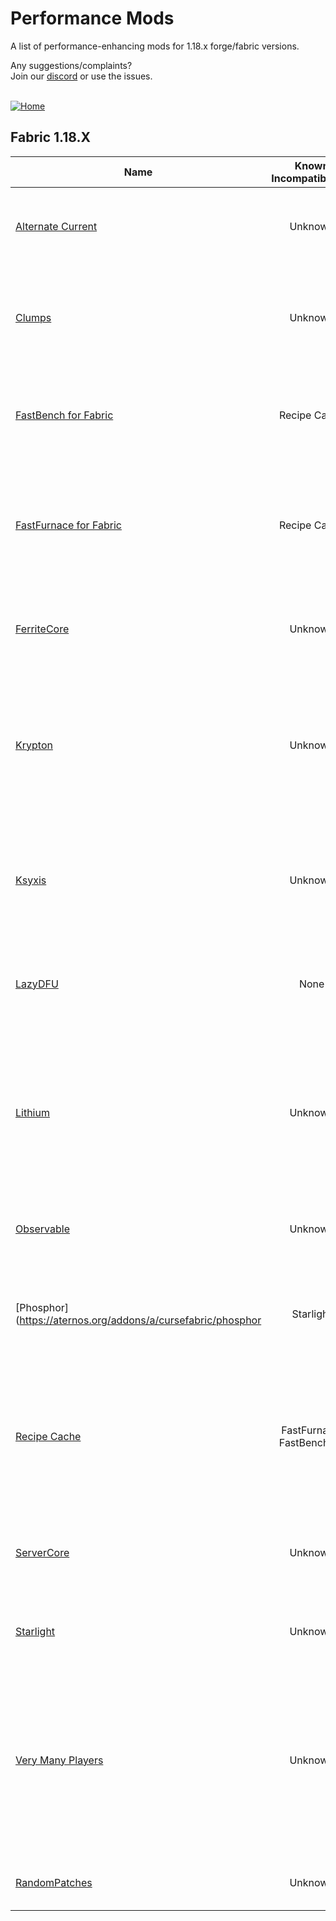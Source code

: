 # Performance Mods
A list of performance-enhancing mods for 1.18.x forge/fabric versions.

Any suggestions/complaints?<br>
Join our [discord](https://discord.gg/8nzHYhVUQS) or use the issues.<br><br>

[![Home](https://i.imgur.com/zGuelkW.png)](/README.md)

## Fabric 1.18.X

| Name | Known Incompatibilities | Description | Author | Performance Improvement | [Label](/README.md#labels) |
| --- | :---: | :---: | :---: | :---: | :---: |
| [Alternate Current](https://aternos.org/addons/a/cursefabric/alternate-current) | Unknown | Alternate Current is an efficient and non-locational redstone dust implementation | Space Walker |
| [Clumps](https://aternos.org/addons/list/1/clumps) | Unknown | Clumps groups XP orbs together into a single entity to reduce lag when there are many in a small area. | jaredlll08 |
| [FastBench for Fabric](https://aternos.org/addons/a/cursefabric/fastbench-for-fabric) | Recipe Cache | This is a mod aimed at improving performance of all crafting-related functions. | tfarecnim |
| [FastFurnace for Fabric](https://aternos.org/addons/a/cursefabric/fast-furnace-for-fabric) | Recipe Cache | Similar to FastWorkbench, it caches the last recipe used, and checks this recipe first before re-scanning the entire registry. | tfarecnim |
| [FerriteCore](https://aternos.org/addons/a/cursefabric/ferritecore-fabric) | Unknown | This mod reduces the memory usage of Minecraft in a few different ways | malte0811 | Both | none |
| [Krypton](https://aternos.org/addons/a/cursefabric/krypton) | Unknown | Krypton is a Minecraft mod designed for the Fabric mod loader that implements a suite of optimizations focused on the Minecraft networking stack | astei |
| [Ksyxis](https://aternos.org/addons/list/1/ksyxis) | Unknown | Speeds up your world loading by skipping vanilla's unnecessary 441 chunk loading-unloading on every login. | VidTu |
| [LazyDFU](https://aternos.org/addons/a/cursefabric/lazydfu) | None | LazyDFU is an optimization mod that makes the initialization of DataFixerUpper "lazy" | astei |
| [Lithium](https://aternos.org/addons/a/cursefabric/lithium) | Unknown | Lithium is a general-purpose optimization mod for Minecraft which works to improve a number of systems without changing any behavior | CaffeineMC |
| [Observable](https://aternos.org/addons/a/cursefabric/observable) | Unknown | Shows what's lagging your world/server by profiling (tile) entities. | tasgon | Server | none |
| [Phosphor](https://aternos.org/addons/a/cursefabric/phosphor | Starlight | Phosphor is a Minecraft mod which works to optimize one of game's most inefficient areas, the lighting engine |
| [Recipe Cache](https://aternos.org/addons/a/cursefabric/recipe-cache) | FastFurnace, FastBench (?) | Caches recipe lookup for crafting and furnaces to lessen server lag caused by crafting stacks of items and large amounts of furnaces ticking | biom4st3r1 |
| [ServerCore](https://aternos.org/addons/a/cursefabric/servercore) | Unknown | A fabric mod that aims to optimize & add multiplayer features to the minecraft server. | Wesley1808 |
| [Starlight](https://aternos.org/addons/a/cursefabric/starlight) | Unknown | Fabric mod for completely rewriting the vanilla light engine. | Spottedleaf (PaperMC)|
| [Very Many Players](https://aternos.org/addons/a/cursefabric/vmp-fabric) | Unknown | Very Many Players, or VMP for short, is a Fabric mod designed to improve general server performance at high playercount without sacrificing vanilla functionality or behavior. | ishland |
| [RandomPatches](https://aternos.org/addons/a/cursefabric/randompatches-fabric) | Unknown |A bunch of miscellaneous patches for Minecraft.


